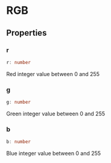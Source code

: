 <!--
 * @Author: haifeng.lu haifeng.lu@ly.com
 * @Date: 2022-12-21 10:44:32
 * @LastEditors: haifeng.lu
 * @LastEditTime: 2022-12-21 10:44:34
 * @Description: 
-->
# RGB

## Properties

### r

```ts
r: number
```

Red integer value between 0 and 255

### g

```ts
g: number
```

Green integer value between 0 and 255

### b

```ts
b: number
```

Blue integer value between 0 and 255
